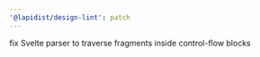 ```yaml
---
'@lapidist/design-lint': patch
---
```


fix Svelte parser to traverse fragments inside control-flow blocks
